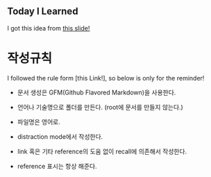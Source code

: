## Today I Learned

I got this idea from [this slide!](http://www.slideshare.net/jayjin0427/ss-61315271)

# 작성규칙
I followed the rule form [this Link!], so below is only for the reminder!

* 문서 생성은 GFM(Github Flavored Markdown)을 사용한다. 
* 언어나 기술명으로 폴더를 만든다. (root에 문서를 만들지 않는다.)
* 파일명은 영어로.

* distraction mode에서 작성한다. 
* link 혹은 기타 reference의 도움 없이 recall에 의존해서 작성한다. 
* reference 표시는 항상 해준다.
